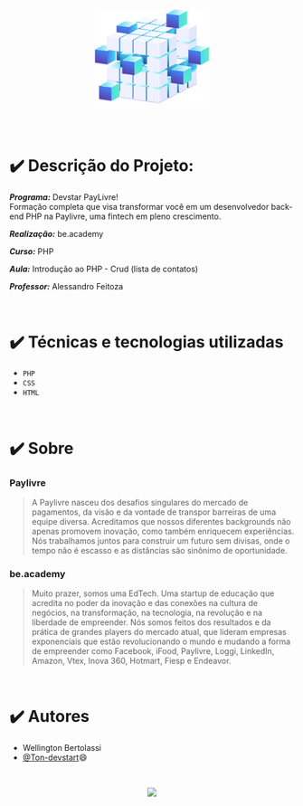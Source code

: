 <p align="center">
<img src="Cubo.png" width=40%/>
</p>
</br>
</br>


# ✔️ Descrição do Projeto:
***Programa:*** Devstar PayLivre!
<br>
Formação completa que visa transformar você em um desenvolvedor back-end PHP na Paylivre, uma fintech em pleno crescimento.

***Realização:*** be.academy

***Curso:*** PHP

***Aula:*** Introdução ao PHP - Crud (lista de contatos)

***Professor:*** Alessandro Feitoza

<br>

# ✔️ Técnicas e tecnologias utilizadas
- ``PHP``
- ``CSS``
- ``HTML``
<br>

# ✔️ Sobre
### Paylivre
>A Paylivre nasceu dos desafios singulares do mercado de pagamentos, da visão e da vontade de transpor barreiras de uma equipe diversa. 
Acreditamos que nossos diferentes backgrounds não apenas promovem inovação, como também enriquecem experiências.
Nós trabalhamos juntos para construir um futuro sem divisas, onde o tempo não é escasso e as distâncias são sinônimo de oportunidade.

### be.academy
>Muito prazer, somos uma EdTech. Uma startup de educação que acredita no poder da inovação e das conexões na cultura de negócios, na transformação, na tecnologia, na revolução e na liberdade de empreender. 
Nós somos feitos dos resultados e da prática de grandes players do mercado atual, que lideram empresas exponenciais que estão revolucionando o mundo e mudando a forma de empreender como Facebook, iFood, Paylivre, Loggi, LinkedIn, Amazon, Vtex, Inova 360, Hotmart, Fiesp e Endeavor.
<br>

# ✔️ Autores
- Wellington Bertolassi
- [@Ton-devstart](https://github.com/Ton-devstart)😄
<br>

<p align="center">
<img src="http://img.shields.io/static/v1?label=STATUS&message=EM%20DESENVOLVIMENTO&color=GREEN&style=for-the-badge"/>
</p>